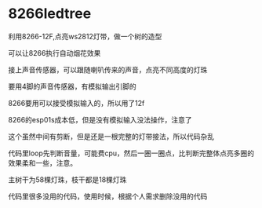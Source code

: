 # 8266ledtree
利用8266-12F,点亮ws2812灯带，做一个树的造型

可以让8266执行自动烟花效果

接上声音传感器，可以跟随喇叭传来的声音，点亮不同高度的灯珠

要用4脚的声音传感器，有模拟输出引脚的

8266要用可以接受模拟输入的，所以用了12f

8266的esp01s成本低，但是没有模拟输入没法操作，注意了

这个虽然中间有剪断，但是还是一根完整的灯带接法，所以代码杂乱

代码里loop先判断音量，可能费cpu，然后一圈一圈点，比判断完整体点亮多圈的效果柔和一些，注意。

主树干为58棵灯珠，枝干都是18棵灯珠

代码里很多没用的代码，使用时候，根据个人需求删除没用的代码

